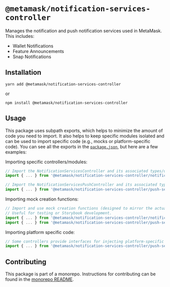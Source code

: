 # `@metamask/notification-services-controller`

Manages the notification and push notification services used in MetaMask. This includes:

- Wallet Notifications
- Feature Announcements
- Snap Notifications

## Installation

`yarn add @metamask/notification-services-controller`

or

`npm install @metamask/notification-services-controller`

## Usage

This package uses subpath exports, which helps to minimize the amount of code you need to import. It also helps to keep specific modules isolated and can be used to import specific code (e.g., mocks or platform-specific code). You can see all the exports in the [`package.json`](./package.json), but here are a few examples:

Importing specific controllers/modules:

```ts
// Import the NotificationServicesController and its associated types/utilities.
import { ... } from '@metamask/notification-services-controller/notification-services'

// Import the NotificationServicesPushController and its associated types/utilities.
import { ... } from '@metamask/notification-services-controller/push-services'
```

Importing mock creation functions:

```ts
// Import and use mock creation functions (designed to mirror the actual types).
// Useful for testing or Storybook development.
import { ... } from '@metamask/notification-services-controller/notification-services/mocks'
import { ... } from '@metamask/notification-services-controller/push-services/mocks'
```

Importing platform specific code:

```ts
// Some controllers provide interfaces for injecting platform-specific code, tailored to different clients (e.g., web or mobile).
import { ... } from '@metamask/notification-services-controller/push-services/web'
```

## Contributing

This package is part of a monorepo. Instructions for contributing can be found in the [monorepo README](https://github.com/MetaMask/core#readme).
